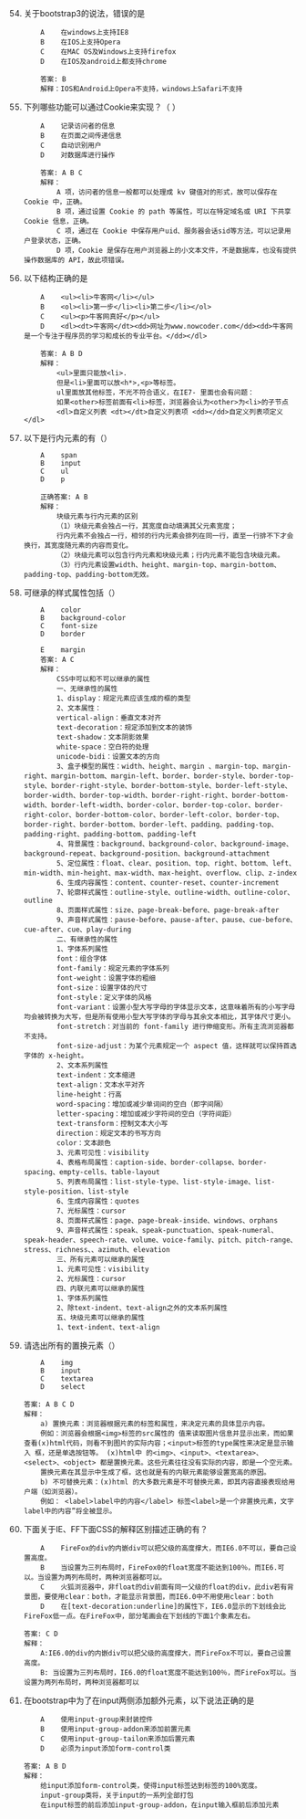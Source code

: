 
54. 关于bootstrap3的说法，错误的是

            A    在windows上支持IE8
            B    在IOS上支持Opera
            C    在MAC OS及Windows上支持firefox
            D    在IOS及android上都支持chrome

            答案: B
            解释：IOS和Android上Opera不支持，windows上Safari不支持

55. 下列哪些功能可以通过Cookie来实现？（ ）

            A    记录访问者的信息
            B    在页面之间传递信息
            C    自动识别用户
            D    对数据库进行操作

            答案: A B C 
            解释：
                A 项，访问者的信息一般都可以处理成 kv 键值对的形式，故可以保存在 Cookie 中，正确。
                B 项，通过设置 Cookie 的 path 等属性，可以在特定域名或 URI 下共享 Cookie 信息，正确。
                C 项，通过在 Cookie 中保存用户uid、服务器会话sid等方法，可以记录用户登录状态，正确。
                D 项，Cookie 是保存在用户浏览器上的小文本文件，不是数据库，也没有提供操作数据库的 API，故此项错误。

56. 以下结构正确的是

            A    <ul><li>牛客网</li></ul>
            B    <ol><li>第一步</li><li>第二步</li></ol>
            C    <ul><p>牛客网真好</p></ul>
            D    <dl><dt>牛客网</dt><dd>网址为www.nowcoder.com</dd><dd>牛客网是一个专注于程序员的学习和成长的专业平台。</dd></dl>

            答案: A B D 
            解释： 
                <ul>里面只能放<li>. 
                但是<li>里面可以放<h*>,<p>等标签。 
                ul里面放其他标签，不光不符合语义，在IE7- 里面也会有问题： 
                如果<other>标签前面有<li>标签，浏览器会认为<other>为<li>的子节点
                <dl>自定义列表 <dt></dt>自定义列表项 <dd></dd>自定义列表项定义 </dl>

57. 以下是行内元素的有（）

            A    span
            B    input
            C    ul
            D    p

            正确答案: A B
            解释：
                块级元素与行内元素的区别
                （1）块级元素会独占一行，其宽度自动填满其父元素宽度；
                行内元素不会独占一行，相邻的行内元素会排列在同一行，直至一行排不下才会换行，其宽度随元素的内容而变化。
                （2）块级元素可以包含行内元素和块级元素；行内元素不能包含块级元素。
                （3）行内元素设置width、height、margin-top、margin-bottom、padding-top、padding-bottom无效。

58. 可继承的样式属性包括（）

            A    color
            B    background-color
            C    font-size
            D    border

            E    margin
            答案: A C
            解释：
                CSS中可以和不可以继承的属性
                一、无继承性的属性
                1、display：规定元素应该生成的框的类型
                2、文本属性：
                vertical-align：垂直文本对齐
                text-decoration：规定添加到文本的装饰
                text-shadow：文本阴影效果
                white-space：空白符的处理
                unicode-bidi：设置文本的方向
                3、盒子模型的属性：width、height、margin 、margin-top、margin-right、margin-bottom、margin-left、border、border-style、border-top-style、border-right-style、border-bottom-style、border-left-style、border-width、border-top-width、border-right-right、border-bottom-width、border-left-width、border-color、border-top-color、border-right-color、border-bottom-color、border-left-color、border-top、border-right、border-bottom、border-left、padding、padding-top、padding-right、padding-bottom、padding-left
                4、背景属性：background、background-color、background-image、background-repeat、background-position、background-attachment
                5、定位属性：float、clear、position、top、right、bottom、left、min-width、min-height、max-width、max-height、overflow、clip、z-index
                6、生成内容属性：content、counter-reset、counter-increment
                7、轮廓样式属性：outline-style、outline-width、outline-color、outline
                8、页面样式属性：size、page-break-before、page-break-after
                9、声音样式属性：pause-before、pause-after、pause、cue-before、cue-after、cue、play-during
                二、有继承性的属性
                1、字体系列属性
                font：组合字体
                font-family：规定元素的字体系列
                font-weight：设置字体的粗细
                font-size：设置字体的尺寸
                font-style：定义字体的风格
                font-variant：设置小型大写字母的字体显示文本，这意味着所有的小写字母均会被转换为大写，但是所有使用小型大写字体的字母与其余文本相比，其字体尺寸更小。
                font-stretch：对当前的 font-family 进行伸缩变形。所有主流浏览器都不支持。
                font-size-adjust：为某个元素规定一个 aspect 值，这样就可以保持首选字体的 x-height。
                2、文本系列属性
                text-indent：文本缩进
                text-align：文本水平对齐
                line-height：行高
                word-spacing：增加或减少单词间的空白（即字间隔）
                letter-spacing：增加或减少字符间的空白（字符间距）
                text-transform：控制文本大小写
                direction：规定文本的书写方向
                color：文本颜色
                3、元素可见性：visibility
                4、表格布局属性：caption-side、border-collapse、border-spacing、empty-cells、table-layout
                5、列表布局属性：list-style-type、list-style-image、list-style-position、list-style
                6、生成内容属性：quotes
                7、光标属性：cursor
                8、页面样式属性：page、page-break-inside、windows、orphans
                9、声音样式属性：speak、speak-punctuation、speak-numeral、speak-header、speech-rate、volume、voice-family、pitch、pitch-range、stress、richness、、azimuth、elevation
                三、所有元素可以继承的属性
                1、元素可见性：visibility
                2、光标属性：cursor
                四、内联元素可以继承的属性
                1、字体系列属性
                2、除text-indent、text-align之外的文本系列属性
                五、块级元素可以继承的属性
                1、text-indent、text-align

59. 请选出所有的置换元素（）

            A    img
            B    input
            C    textarea
            D    select

        答案: A B C D
        解释：
            a) 置换元素：浏览器根据元素的标签和属性，来决定元素的具体显示内容。 
            例如：浏览器会根据<img>标签的src属性的 值来读取图片信息并显示出来，而如果查看(x)html代码，则看不到图片的实际内容；<input>标签的type属性来决定是显示输入 框，还是单选按钮等。 (x)html中 的<img>、<input>、<textarea>、<select>、<object> 都是置换元素。这些元素往往没有实际的内容，即是一个空元素。
            置换元素在其显示中生成了框，这也就是有的内联元素能够设置宽高的原因。
            b) 不可替换元素：(x)html 的大多数元素是不可替换元素，即其内容直接表现给用户端（如浏览器）。
            例如： <label>label中的内容</label> 标签<label>是一个非置换元素，文字label中的内容”将全被显示。

60. 下面关于IE、FF下面CSS的解释区别描述正确的有？

            A    FireFox的div的内嵌div可以把父级的高度撑大，而IE6.0不可以，要自己设置高度。
            B    当设置为三列布局时，FireFox0的float宽度不能达到100％，而IE6.可以。当设置为两列布局时，两种浏览器都可以。
            C    火狐浏览器中，非float的div前面有同一父级的float的div，此div若有背景图，要使用clear：both，才能显示背景图，而IE6.0中不用使用clear：both
            D    在[text-decoration:underline]的属性下，IE6.0显示的下划线会比FireFox低一点。在FireFox中，部分笔画会在下划线的下面1个象素左右。

        答案: C D
        解释：
            A:IE6.0的div的内嵌div可以把父级的高度撑大，而FireFox不可以，要自己设置高度。
            B: 当设置为三列布局时，IE6.0的float宽度不能达到100％，而FireFox可以。当设置为两列布局时，两种浏览器都可以

61. 在bootstrap中为了在input两侧添加额外元素，以下说法正确的是

            A    使用input-group来封装控件
            B    使用input-group-addon来添加前置元素
            C    使用input-group-tailon来添加后置元素
            D    必须为input添加form-control类

        答案: A B D
        解释：
            给input添加form-control类，使得input标签达到标签的100%宽度。
            input-group类将，关于input的一系列全部打包
            在input标签的前后添加input-group-addon，在input输入框前后添加元素

